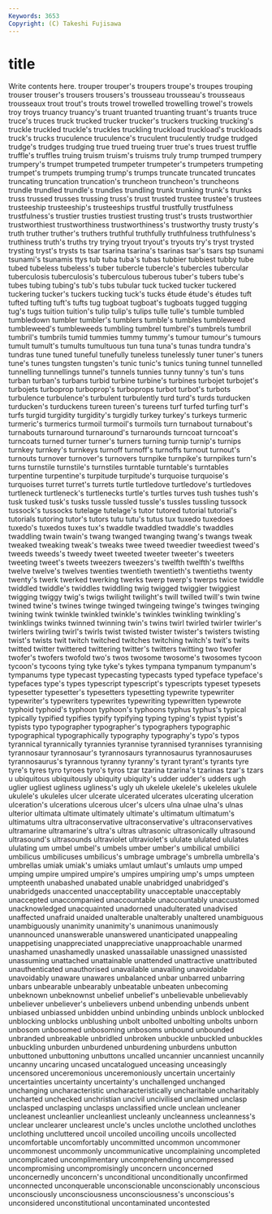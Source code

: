 ```yaml
---
Keywords: 3653 
Copyright: (C) Takeshi Fujisawa
---
```


# title

Write contents here.
trouper trouper's troupers troupe's troupes
trouping trouser trouser's trousers trousers's trousseau trousseau's trousseaus trousseaux trout
trout's trouts trowel trowelled trowelling trowel's trowels troy troys truancy
truancy's truant truanted truanting truant's truants truce truce's truces truck
trucked trucker trucker's truckers trucking trucking's truckle truckled truckle's truckles
truckling truckload truckload's truckloads truck's trucks truculence truculence's truculent truculently
trudge trudged trudge's trudges trudging true trued trueing truer true's
trues truest truffle truffle's truffles truing truism truism's truisms truly
trump trumped trumpery trumpery's trumpet trumpeted trumpeter trumpeter's trumpeters trumpeting
trumpet's trumpets trumping trump's trumps truncate truncated truncates truncating truncation
truncation's truncheon truncheon's truncheons trundle trundled trundle's trundles trundling trunk
trunking trunk's trunks truss trussed trusses trussing truss's trust trusted
trustee trustee's trustees trusteeship trusteeship's trusteeships trustful trustfully trustfulness trustfulness's
trustier trusties trustiest trusting trust's trusts trustworthier trustworthiest trustworthiness trustworthiness's
trustworthy trusty trusty's truth truther truther's truthers truthful truthfully truthfulness
truthfulness's truthiness truth's truths try trying tryout tryout's tryouts try's
tryst trysted trysting tryst's trysts ts tsar tsarina tsarina's tsarinas
tsar's tsars tsp tsunami tsunami's tsunamis ttys tub tuba tuba's
tubas tubbier tubbiest tubby tube tubed tubeless tubeless's tuber tubercle
tubercle's tubercles tubercular tuberculosis tuberculosis's tuberculous tuberous tuber's tubers tube's
tubes tubing tubing's tub's tubs tubular tuck tucked tucker tuckered
tuckering tucker's tuckers tucking tuck's tucks étude étude's études tuft
tufted tufting tuft's tufts tug tugboat tugboat's tugboats tugged tugging
tug's tugs tuition tuition's tulip tulip's tulips tulle tulle's tumble
tumbled tumbledown tumbler tumbler's tumblers tumble's tumbles tumbleweed tumbleweed's tumbleweeds
tumbling tumbrel tumbrel's tumbrels tumbril tumbril's tumbrils tumid tummies tummy
tummy's tumour tumour's tumours tumult tumult's tumults tumultuous tun tuna
tuna's tunas tundra tundra's tundras tune tuned tuneful tunefully tuneless
tunelessly tuner tuner's tuners tune's tunes tungsten tungsten's tunic tunic's
tunics tuning tunnel tunnelled tunnelling tunnellings tunnel's tunnels tunnies tunny
tunny's tun's tuns turban turban's turbans turbid turbine turbine's turbines
turbojet turbojet's turbojets turboprop turboprop's turboprops turbot turbot's turbots turbulence
turbulence's turbulent turbulently turd turd's turds turducken turducken's turduckens tureen
tureen's tureens turf turfed turfing turf's turfs turgid turgidity turgidity's
turgidly turkey turkey's turkeys turmeric turmeric's turmerics turmoil turmoil's turmoils
turn turnabout turnabout's turnabouts turnaround turnaround's turnarounds turncoat turncoat's turncoats
turned turner turner's turners turning turnip turnip's turnips turnkey turnkey's
turnkeys turnoff turnoff's turnoffs turnout turnout's turnouts turnover turnover's turnovers
turnpike turnpike's turnpikes turn's turns turnstile turnstile's turnstiles turntable turntable's
turntables turpentine turpentine's turpitude turpitude's turquoise turquoise's turquoises turret turret's
turrets turtle turtledove turtledove's turtledoves turtleneck turtleneck's turtlenecks turtle's turtles
turves tush tushes tush's tusk tusked tusk's tusks tussle tussled
tussle's tussles tussling tussock tussock's tussocks tutelage tutelage's tutor tutored
tutorial tutorial's tutorials tutoring tutor's tutors tutu tutu's tutus tux
tuxedo tuxedoes tuxedo's tuxedos tuxes tux's twaddle twaddled twaddle's twaddles
twaddling twain twain's twang twanged twanging twang's twangs tweak tweaked
tweaking tweak's tweaks twee tweed tweedier tweediest tweed's tweeds tweeds's
tweedy tweet tweeted tweeter tweeter's tweeters tweeting tweet's tweets tweezers
tweezers's twelfth twelfth's twelfths twelve twelve's twelves twenties twentieth twentieth's
twentieths twenty twenty's twerk twerked twerking twerks twerp twerp's twerps
twice twiddle twiddled twiddle's twiddles twiddling twig twigged twiggier twiggiest
twigging twiggy twig's twigs twilight twilight's twill twilled twill's twin
twine twined twine's twines twinge twinged twingeing twinge's twinges twinging
twining twink twinkle twinkled twinkle's twinkles twinkling twinkling's twinklings twinks
twinned twinning twin's twins twirl twirled twirler twirler's twirlers twirling
twirl's twirls twist twisted twister twister's twisters twisting twist's twists
twit twitch twitched twitches twitching twitch's twit's twits twitted twitter
twittered twittering twitter's twitters twitting two twofer twofer's twofers twofold
two's twos twosome twosome's twosomes tycoon tycoon's tycoons tying tyke
tyke's tykes tympana tympanum tympanum's tympanums type typecast typecasting typecasts
typed typeface typeface's typefaces type's types typescript typescript's typescripts typeset
typesets typesetter typesetter's typesetters typesetting typewrite typewriter typewriter's typewriters typewrites
typewriting typewritten typewrote typhoid typhoid's typhoon typhoon's typhoons typhus typhus's
typical typically typified typifies typify typifying typing typing's typist typist's
typists typo typographer typographer's typographers typographic typographical typographically typography typography's
typo's typos tyrannical tyrannically tyrannies tyrannise tyrannised tyrannises tyrannising tyrannosaur
tyrannosaur's tyrannosaurs tyrannosaurus tyrannosauruses tyrannosaurus's tyrannous tyranny tyranny's tyrant tyrant's
tyrants tyre tyre's tyres tyro tyroes tyro's tyros tzar tzarina
tzarina's tzarinas tzar's tzars u ubiquitous ubiquitously ubiquity ubiquity's udder
udder's udders ugh uglier ugliest ugliness ugliness's ugly uh ukelele
ukelele's ukeleles ukulele ukulele's ukuleles ulcer ulcerate ulcerated ulcerates ulcerating
ulceration ulceration's ulcerations ulcerous ulcer's ulcers ulna ulnae ulna's ulnas
ulterior ultimata ultimate ultimately ultimate's ultimatum ultimatum's ultimatums ultra ultraconservative
ultraconservative's ultraconservatives ultramarine ultramarine's ultra's ultras ultrasonic ultrasonically ultrasound ultrasound's
ultrasounds ultraviolet ultraviolet's ululate ululated ululates ululating um umbel umbel's
umbels umber umber's umbilical umbilici umbilicus umbilicuses umbilicus's umbrage umbrage's
umbrella umbrella's umbrellas umiak umiak's umiaks umlaut umlaut's umlauts ump
umped umping umpire umpired umpire's umpires umpiring ump's umps umpteen
umpteenth unabashed unabated unable unabridged unabridged's unabridgeds unaccented unacceptability unacceptable
unacceptably unaccepted unaccompanied unaccountable unaccountably unaccustomed unacknowledged unacquainted unadorned unadulterated
unadvised unaffected unafraid unaided unalterable unalterably unaltered unambiguous unambiguously unanimity
unanimity's unanimous unanimously unannounced unanswerable unanswered unanticipated unappealing unappetising unappreciated
unappreciative unapproachable unarmed unashamed unashamedly unasked unassailable unassigned unassisted unassuming
unattached unattainable unattended unattractive unattributed unauthenticated unauthorised unavailable unavailing unavoidable
unavoidably unaware unawares unbalanced unbar unbarred unbarring unbars unbearable unbearably
unbeatable unbeaten unbecoming unbeknown unbeknownst unbelief unbelief's unbelievable unbelievably unbeliever
unbeliever's unbelievers unbend unbending unbends unbent unbiased unbiassed unbidden unbind
unbinding unbinds unblock unblocked unblocking unblocks unblushing unbolt unbolted unbolting
unbolts unborn unbosom unbosomed unbosoming unbosoms unbound unbounded unbranded unbreakable
unbridled unbroken unbuckle unbuckled unbuckles unbuckling unburden unburdened unburdening unburdens
unbutton unbuttoned unbuttoning unbuttons uncalled uncannier uncanniest uncannily uncanny uncaring
uncased uncatalogued unceasing unceasingly uncensored unceremonious unceremoniously uncertain uncertainly uncertainties
uncertainty uncertainty's unchallenged unchanged unchanging uncharacteristic uncharacteristically uncharitable uncharitably uncharted
unchecked unchristian uncivil uncivilised unclaimed unclasp unclasped unclasping unclasps unclassified
uncle unclean uncleaner uncleanest uncleanlier uncleanliest uncleanly uncleanness uncleanness's unclear
unclearer unclearest uncle's uncles unclothe unclothed unclothes unclothing uncluttered uncoil
uncoiled uncoiling uncoils uncollected uncomfortable uncomfortably uncommitted uncommon uncommoner uncommonest
uncommonly uncommunicative uncomplaining uncompleted uncomplicated uncomplimentary uncomprehending uncompressed uncompromising uncompromisingly
unconcern unconcerned unconcernedly unconcern's unconditional unconditionally unconfirmed unconnected unconquerable unconscionable
unconscionably unconscious unconsciously unconsciousness unconsciousness's unconscious's unconsidered unconstitutional uncontaminated uncontested
